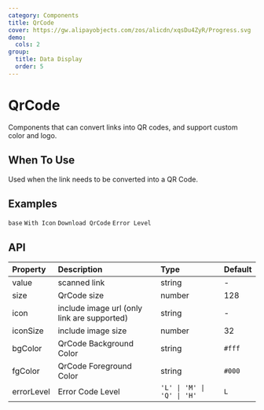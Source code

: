 ```yaml
---
category: Components
title: QrCode
cover: https://gw.alipayobjects.com/zos/alicdn/xqsDu4ZyR/Progress.svg
demo:
  cols: 2
group:
  title: Data Display
  order: 5
---
```


# QrCode

Components that can convert links into QR codes, and support custom color and logo.

<Alert message="If the QR code cannot be scanned for identification, it may be because the link address is too long, which leads to too dense pixels. You can configure the QR code to be larger through `size`, or shorten the link through short link services."></Alert>

## When To Use

Used when the link needs to be converted into a QR Code.

## Examples

<!-- prettier-ignore -->
<code src="./demo/base.tsx">base</code>
<code src="./demo/logo.tsx">With Icon</code>
<code src="./demo/download.tsx">Download QrCode</code>
<code src="./demo/errorlevel.tsx">Error Level</code>

## API

| Property   | Description                                 | Type                        | Default |
| :--------- | :------------------------------------------ | :-------------------------- | :------ |
| value      | scanned link                                | string                      | -       |
| size       | QrCode size                                 | number                      | 128     |
| icon       | include image url (only link are supported) | string                      | -       |
| iconSize   | include image size                          | number                      | 32      |
| bgColor    | QrCode Background Color                     | string                      | `#fff`  |
| fgColor    | QrCode Foreground Color                     | string                      | `#000`  |
| errorLevel | Error Code Level                            | `'L' \| 'M' \| 'Q' \| 'H' ` | `L`     |

